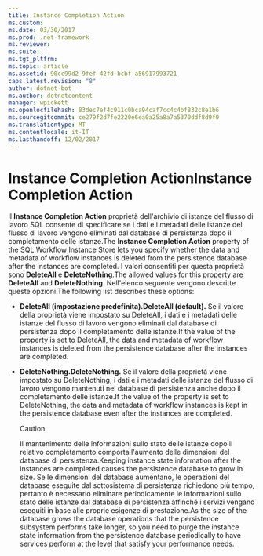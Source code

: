 ```yaml
---
title: Instance Completion Action
ms.custom: 
ms.date: 03/30/2017
ms.prod: .net-framework
ms.reviewer: 
ms.suite: 
ms.tgt_pltfrm: 
ms.topic: article
ms.assetid: 90cc99d2-9fef-42fd-bcbf-a56917993721
caps.latest.revision: "8"
author: dotnet-bot
ms.author: dotnetcontent
manager: wpickett
ms.openlocfilehash: 83dec7ef4c911c0bca94caf7cc4c4bf832c8e1b6
ms.sourcegitcommit: ce279f2d7fe2220e6ea0a25a8a7a5370ddf8d9f0
ms.translationtype: MT
ms.contentlocale: it-IT
ms.lasthandoff: 12/02/2017
---
```

# <a name="instance-completion-action"></a><span data-ttu-id="a67af-102">Instance Completion Action</span><span class="sxs-lookup"><span data-stu-id="a67af-102">Instance Completion Action</span></span>
<span data-ttu-id="a67af-103">Il **Instance Completion Action** proprietà dell'archivio di istanze del flusso di lavoro SQL consente di specificare se i dati e i metadati delle istanze del flusso di lavoro vengono eliminati dal database di persistenza dopo il completamento delle istanze.</span><span class="sxs-lookup"><span data-stu-id="a67af-103">The **Instance Completion Action** property of the SQL Workflow Instance Store lets you specify whether the data and metadata of workflow instances is deleted from the persistence database after the instances are completed.</span></span> <span data-ttu-id="a67af-104">I valori consentiti per questa proprietà sono **DeleteAll** e **DeleteNothing**.</span><span class="sxs-lookup"><span data-stu-id="a67af-104">The allowed values for this property are **DeleteAll** and **DeleteNothing**.</span></span> <span data-ttu-id="a67af-105">Nell'elenco seguente vengono descritte queste opzioni:</span><span class="sxs-lookup"><span data-stu-id="a67af-105">The following list describes these options:</span></span>  
  
-   <span data-ttu-id="a67af-106">**DeleteAll (impostazione predefinita).**</span><span class="sxs-lookup"><span data-stu-id="a67af-106">**DeleteAll (default).**</span></span> <span data-ttu-id="a67af-107">Se il valore della proprietà viene impostato su DeleteAll, i dati e i metadati delle istanze del flusso di lavoro vengono eliminati dal database di persistenza dopo il completamento delle istanze.</span><span class="sxs-lookup"><span data-stu-id="a67af-107">If the value of the property is set to DeleteAll, the data and metadata of workflow instances is deleted from the persistence database after the instances are completed.</span></span>  
  
-   <span data-ttu-id="a67af-108">**DeleteNothing.**</span><span class="sxs-lookup"><span data-stu-id="a67af-108">**DeleteNothing.**</span></span> <span data-ttu-id="a67af-109">Se il valore della proprietà viene impostato su DeleteNothing, i dati e i metadati delle istanze del flusso di lavoro vengono mantenuti nel database di persistenza anche dopo il completamento delle istanze.</span><span class="sxs-lookup"><span data-stu-id="a67af-109">If the value of the property is set to DeleteNothing, the data and metadata of workflow instances is kept in the persistence database even after the instances are completed.</span></span>  
  
    > [!CAUTION]
    >  <span data-ttu-id="a67af-110">Il mantenimento delle informazioni sullo stato delle istanze dopo il relativo completamento comporta l'aumento delle dimensioni del database di persistenza.</span><span class="sxs-lookup"><span data-stu-id="a67af-110">Keeping instance state information after the instances are completed causes the persistence database to grow in size.</span></span> <span data-ttu-id="a67af-111">Se le dimensioni del database aumentano, le operazioni del database eseguite dal sottosistema di persistenza richiedono più tempo, pertanto è necessario eliminare periodicamente le informazioni sullo stato delle istanze dal database di persistenza affinché i servizi vengano eseguiti in base alle proprie esigenze di prestazione.</span><span class="sxs-lookup"><span data-stu-id="a67af-111">As the size of the database grows the database operations that the persistence subsystem performs take longer, so you need to purge the instance state information from the persistence database periodically to have services perform at the level that satisfy your performance needs.</span></span>
